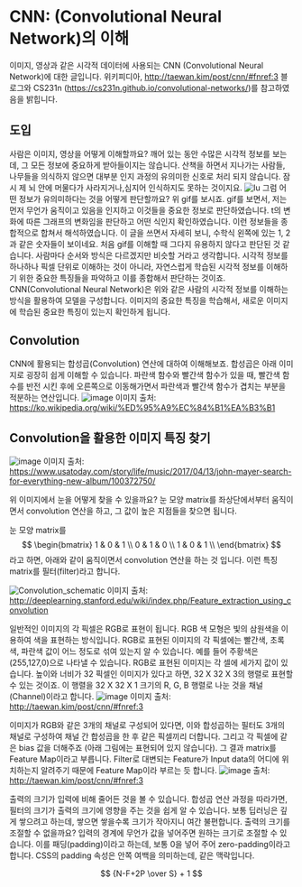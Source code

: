 # CNN: (Convolutional Neural Network)의 이해
이미지, 영상과 같은 시각적 데이터에 사용되는 CNN (Convolutional Neural Network)에 대한 글입니다. 위키피디아, http://taewan.kim/post/cnn/#fnref:3 블로그와 CS231n (https://cs231n.github.io/convolutional-networks/)를 참고하였음을 밝힙니다.
## 도입
사람은 이미지, 영상을 어떻게 이해할까요? 깨어 있는 동안 수많은 시각적 정보를 보는데, 그 모든 정보에 중요하게 받아들이지는 않습니다. 산책을 하면서 지나가는 사람들, 나무들을 의식하지 않으면 대부분 인지 과정의 유의미한 신호로 처리 되지 않습니다. 잠시 제 뇌 안에 머물다가 사라지거나,심지어 인식하지도 못하는 것이지요.
![Iu](https://user-images.githubusercontent.com/11609881/111646763-45cb3b80-8845-11eb-8a03-35fb0b8e97c7.gif)
그럼 어떤 정보가 유의미하다는 것을 어떻게 판단할까요? 위 gif를 보시죠. gif를 보면서, 저는 먼저 무언가 움직이고 있음을 인지하고 이것들을 중요한 정보로 판단하였습니다. t의 변화에 따른 그래프의 변화임을 판단하고 어떤 식인지 확인하였습니다. 이런 정보들을 종합적으로 합쳐서 해석하였습니다. 이 글을 쓰면서 자세히 보니, 수학식 왼쪽에 있는 1, 2과 같은 숫자들이 보이네요. 처음 gif를 이해할 때 그다지 유용하지 않다고 판단된 것 같습니다.
사람마다 순서와 방식은 다르겠지만 비슷할 거라고 생각합니다. 시각적 정보를 하나하나 픽셀 단위로 이해하는 것이 아니라, 자연스럽게 학습된 시각적 정보를 이해하기 위한 중요한 특징들을 파악하고 이를 종합해서 판단하는 것이죠.
CNN(Convolutional Neural Network)은 위와 같은 사람의 시각적 정보를 이해하는 방식을 활용하여 모델을 구성합니다. 이미지의 중요한 특징을 학습해서, 새로운 이미지에 학습된 중요한 특징이 있는지 확인하게 됩니다.
## Convolution
CNN에 활용되는 합성곱(Convolution) 연산에 대하여 이해해보죠. 합성곱은 아래 이미지로 굉장히 쉽게 이해할 수 있습니다. 파란색 함수와 빨간색 함수가 있을 때, 빨간색 함수를 반전 시킨 후에 오른쪽으로 이동해가면서 파란색과 빨간색 함수가 겹치는 부분을 적분하는 연산입니다.
![image](https://user-images.githubusercontent.com/11609881/112197016-f7f07200-8c4e-11eb-892a-99f6cffbdeb7.png)
이미지 출처: https://ko.wikipedia.org/wiki/%ED%95%A9%EC%84%B1%EA%B3%B1

## Convolution을 활용한 이미지 특징 찾기
![image](https://user-images.githubusercontent.com/11609881/112199227-49016580-8c51-11eb-8eb0-439fdf84ae49.png)
이미지 출처: https://www.usatoday.com/story/life/music/2017/04/13/john-mayer-search-for-everything-new-album/100372750/

위 이미지에서 눈을 어떻게 찾을 수 있을까요? 눈 모양 matrix를 좌상단에서부터 움직이면서 convolution 연산을 하고, 그 값이 높은 지점들을 찾으면 됩니다.

눈 모양 matrix를 
$$
\begin{bmatrix}
1 & 0 & 1 \\
0 & 1 & 0 \\
1 & 0 & 1 \\
\end{bmatrix}
$$
라고 하면, 아래와 같이 움직이면서 convolution 연산을 하는 것 입니다. 이런 특징 matrix를 필터(filter)라고 합니다.

![Convolution_schematic](https://user-images.githubusercontent.com/11609881/112200801-f2952680-8c52-11eb-9680-04c158410186.gif)
이미지 출처: http://deeplearning.stanford.edu/wiki/index.php/Feature_extraction_using_convolution

일반적인 이미지의 각 픽셀은 RGB로 표현이 됩니다. RGB 색 모형은 빛의 삼원색을 이용하여 색을 표현하는 방식입니다. RGB로 표현된 이미지의 각 픽셀에는 빨간색, 초록색, 파란색 값이 어느 정도로 섞여 있는지 알 수 있습니다. 예를 들어 주황색은 (255,127,0)으로 나타낼 수 있습니다.
RGB로 표현된 이미지는 각 셀에 세가지 값이 있습니다. 높이와 너비가 32 픽셀인 이미지가 있다고 하면, 32 X 32 X 3의 행렬로 표현할 수 있는 것이죠. 이 행렬을 32 X 32 X 1 크기의 R, G, B 행렬로 나눈 것을 채널(Channel)이라고 합니다.
![image](https://user-images.githubusercontent.com/11609881/112203329-c333e900-8c55-11eb-81fe-3555a08def5c.png)
이미지 출처: http://taewan.kim/post/cnn/#fnref:3

이미지가 RGB와 같은 3개의 채널로 구성되어 있다면, 이와 합성곱하는 필터도 3개의 채널로 구성하여 채널 간 합성곱을 한 후 같은 픽셀끼리 더합니다. 그리고 각 픽셀에 같은 bias 값을 더해주죠 (아래 그림에는 표현되어 있지 않습니다). 그 결과 matrix를 Feature Map이라고 부릅니다. Filter로 대변되는 Feature가 Input data의 어디에 위치하는지 알려주기 때문에 Feature Map이라 부르는 듯 합니다.
![image](https://user-images.githubusercontent.com/11609881/112205451-232b8f00-8c58-11eb-82a5-4d6acb2a5333.png)
출처: http://taewan.kim/post/cnn/#fnref:3

출력의 크기가 입력에 비해 줄어든 것을 볼 수 있습니다. 합성곱 연산 과정을 따라가면, 필터의 크기가 출력의 크기에 영향을 주는 것을 쉽게 알 수 있습니다. 보통 딥러닝은 깊게 쌓으려고 하는데, 쌓으면 쌓을수록 크기가 작아지니 여간 불편합니다. 출력의 크기를 조절할 수 없을까요? 입력의 경계에 무언가 값을 넣어주면 원하는 크기로 조절할 수 있습니다. 이를 패딩(padding)이라고 하는데, 보통 0을 넣어 주어 zero-padding이라고 합니다. CSS의 padding 속성은 안쪽 여백을 의미하는데, 같은 맥락입니다.

$$
{N-F+2P \over S} + 1
$$
<!--stackedit_data:
eyJoaXN0b3J5IjpbMTI3MzYxOTM3NywtMTIxNTAyNDg4NSwtMT
AyODE2NDQ4MiwtMTM1MDY5ODM5LC0xOTI5NTA2MDQxLC0xMDQz
NTc2MzUzLC0xMDY0NTg0NjYyLC0xMzQ4NzM3NjIwXX0=
-->